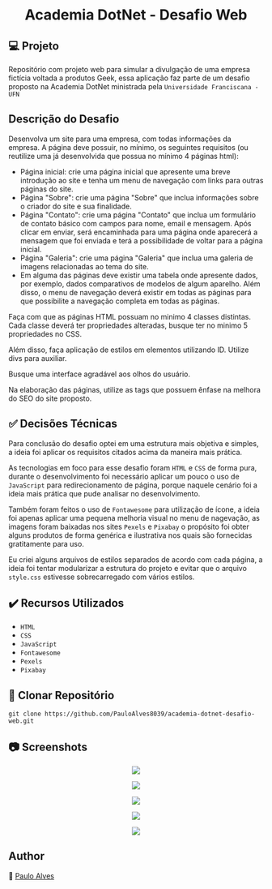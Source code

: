 <h1 align="center">Academia DotNet - Desafio Web</h1>

## :computer: Projeto

Repositório com projeto web para simular a divulgação de uma empresa fictícia voltada a produtos Geek, essa aplicação faz parte de um desafio proposto na Academia DotNet ministrada pela `Universidade Franciscana - UFN`

## Descrição do Desafio

Desenvolva um site para uma empresa, com todas informações da empresa. A página deve possuir, no mínimo, os seguintes requisitos (ou reutilize uma já desenvolvida que possua no mínimo 4 páginas html):
- Página inicial: crie uma página inicial que apresente uma breve introdução ao site e tenha um menu de navegação com links para outras páginas do site.
- Página "Sobre": crie uma página "Sobre" que inclua informações sobre o criador do site e sua finalidade.
- Página "Contato": crie uma página "Contato" que inclua um formulário de contato básico com campos para nome, email e mensagem. Após clicar em enviar, será encaminhada para uma página onde aparecerá a mensagem que foi enviada e terá a possibilidade de voltar para a página inicial.
- Página "Galeria": crie uma página "Galeria" que inclua uma galeria de imagens relacionadas ao tema do site.
- Em alguma das páginas deve existir uma tabela onde apresente dados, por exemplo, dados comparativos de modelos de algum aparelho.
Além disso, o menu de navegação deverá existir em todas as páginas para que possibilite a navegação completa em todas as páginas.

Faça com que as páginas HTML possuam no minimo 4 classes distintas. Cada classe deverá ter propriedades alteradas, busque ter no minimo 5 propriedades no CSS.

Além disso, faça aplicação de estilos em elementos utilizando ID. Utilize divs para auxiliar.

Busque uma interface agradável aos olhos do usuário.

Na elaboração das páginas, utilize as tags que possuem ênfase na melhora do SEO do site proposto.

## :white_check_mark: Decisões Técnicas

Para conclusão do desafio optei em uma estrutura mais objetiva e simples, a ideia foi aplicar os requisitos citados acima da maneira mais prática.

As tecnologias em foco para esse desafio foram `HTML` e `CSS` de forma pura, durante o desenvolvimento foi necessário aplicar um pouco o uso de `JavaScript` para redirecionamento de página, porque naquele cenário
foi a ideia mais prática que pude analisar no desenvolvimento. 

Também foram feitos o uso de `Fontawesome` para utilização de ícone, a ideia foi apenas aplicar uma pequena melhoria visual no menu de nagevação, as imagens foram baixadas nos sites `Pexels` e `Pixabay` o propósito foi obter alguns produtos de forma genérica e ilustrativa nos quais são fornecidas gratitamente para uso.  

Eu criei alguns arquivos de estilos separados de acordo com cada página, a ideia foi tentar modularizar a estrutura do projeto e evitar que o arquivo `style.css` estivesse sobrecarregado com vários estilos.

## ✔️ Recursos Utilizados

- ``HTML``
- ``CSS``
- ``JavaScript``
- ``Fontawesome``
- ``Pexels``
- ``Pixabay``

## :floppy_disk: Clonar Repositório

```git clone https://github.com/PauloAlves8039/academia-dotnet-desafio-web.git```

## :camera: Screenshots

<p align="center"> <img src="https://github.com/PauloAlves8039/academia-dotnet-desafio-web/blob/master/assets/images/screenshot1.PNG" /></p>
<p align="center"> <img src="https://github.com/PauloAlves8039/academia-dotnet-desafio-web/blob/master/assets/images/screenshot2.PNG" /></p>
<p align="center"> <img src="https://github.com/PauloAlves8039/academia-dotnet-desafio-web/blob/master/assets/images/screenshot3.PNG" /></p>
<p align="center"> <img src="https://github.com/PauloAlves8039/academia-dotnet-desafio-web/blob/master/assets/images/screenshot4.PNG" /></p>
<p align="center"> <img src="https://github.com/PauloAlves8039/academia-dotnet-desafio-web/blob/master/assets/images/screenshot5.PNG" /></p>

## Author
:boy: [Paulo Alves](https://github.com/PauloAlves8039)

